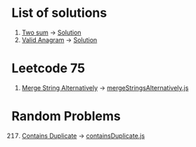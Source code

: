 # List of solutions

1. [Two sum](https://leetcode.com/problems/two-sum/description/) -> [Solution](1-twoSum.js)
2. [Valid Anagram](https://leetcode.com/problems/valid-anagram/) -> [Solution](242-validAnagram.js)

# Leetcode 75

1. [Merge String Alternatively](https://leetcode.com/problems/merge-strings-alternately/description) -> [mergeStringsAlternatively.js](1768-mergeStringsAlternatively.js)

# Random Problems

217. [Contains Duplicate](https://leetcode.com/problems/contains-duplicate/description/) -> [containsDuplicate.js](217-containsDuplicate.js)
